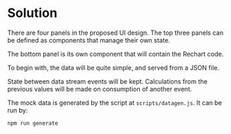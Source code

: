 # Solution

There are four panels in the proposed UI design. The top three panels can be defined as components that manage their 
own state. 

The bottom panel is its own component that will contain the Rechart code.

To begin with, the data will be quite simple, and served from a JSON file.

State between data stream events will be kept. Calculations from the previous values will be made on consumption of 
another event.

The mock data is generated by the script at `scripts/datagen.js`. It can be run by:

```shell
npm run generate
```




